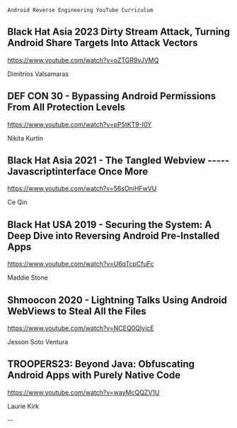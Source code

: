 ````
Android Reverse Engineering YouTube Curriculum
````
## Black Hat Asia 2023 Dirty Stream Attack, Turning Android Share Targets Into Attack Vectors
https://www.youtube.com/watch?v=oZTGR9vJVMQ

Dimitrios Valsamaras

## DEF CON 30 - Bypassing Android Permissions From All Protection Levels
https://www.youtube.com/watch?v=pP5tKT9-I0Y

Nikita Kurtin

## Black Hat Asia 2021 - The Tangled Webview ----- Javascriptinterface Once More
https://www.youtube.com/watch?v=56sOniHFwVU

Ce Qin

## Black Hat USA 2019 - Securing the System: A Deep Dive into Reversing Android Pre-Installed Apps
https://www.youtube.com/watch?v=U6qTcpCfuFc

Maddie Stone

## Shmoocon 2020 - Lightning Talks Using Android WebViews to Steal All the Files
https://www.youtube.com/watch?v=NCEQ0QIyicE

Jesson Soto Ventura 

## TROOPERS23: Beyond Java: Obfuscating Android Apps with Purely Native Code
https://www.youtube.com/watch?v=wayMcQQZV1U

Laurie Kirk

--
